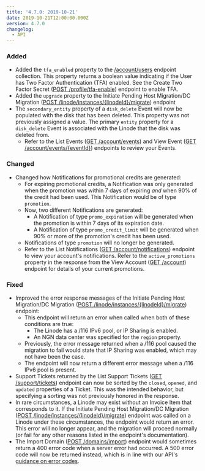 ```yaml
---
title: '4.7.0: 2019-10-21'
date: 2019-10-21T12:00:00.000Z
version: 4.7.0
changelog:
  - API
---
```

### Added

* Added the `tfa_enabled` property to the [/account/users](https://www.linode.com/docs/api/account/) endpoint collection. This property returns a boolean value indicating if the User has Two Factor Authentication (TFA) enabled. See the Create Two Factor Secret ([POST /profile/tfa-enable](https://www.linode.com/docs/api/profile/)) endpoint to enable TFA.
* Added the `upgrade` property to the Initiate Pending Host Migration/DC Migration ([POST /linode/instances/{linodeId}/migrate](https://www.linode.com/docs/api/linode-instances/)) endpoint
* The `secondary_entity` property of a `disk_delete` Event will now be populated with the disk that has been deleted. This property was not previously assigned a value. The primary `entity` property for a `disk_delete` Event is associated with the Linode that the disk was deleted from.
  * Refer to the List Events ([GET /account/events](https://www.linode.com/docs/api/account/)) and View Event ([GET /account/events/{eventId}](https://www.linode.com/docs/api/account/)) endpoints to review your Events.

### Changed

* Changed how Notifications for promotional credits are generated:
  * For expiring promotional credits, a Notification was only generated when the promotion was within 7 days of expiring _and_ when 90% of the credit had been used. This Notification would be of type `promotion`.
  * Now, two different Notifications are generated:
    * A Notification of type `promo_expiration` will be generated when the promotion is within 7 days of its expiration date.
    * A Notification of type `promo_credit_limit` will be generated when 90% or more of the promotion's credit has been used.
  * Notifications of type `promotion` will no longer be generated.
  * Refer to the List Notifications ([GET /account/notifications](https://www.linode.com/docs/api/account/)) endpoint to view your account's notifications.  Refer to the `active_promotions` property in the response from the View Account ([GET /account](https://www.linode.com/docs/api/account/)) endpoint for details of your current promotions.

### Fixed

* Improved the error response messages of the Initiate Pending Host Migration/DC Migration ([POST /linode/instances/{linodeId}/migrate](https://www.linode.com/docs/api/linode-instances/)) endpoint:
  * This endpoint will return an error when called when both of these conditions are true:
    * The Linode has a /116 IPv6 pool, or IP Sharing is enabled.
    * An NGN data center was specified for the `region` property.
  * Previously, the error message returned when a /116 pool caused the migration to fail would state that IP Sharing was enabled, which may not have been the case.
  * The endpoint will now return a different error message when a /116 IPv6 pool is present.
* Support Tickets returned by the List Support Tickets ([GET /support/tickets](https://www.linode.com/docs/api/support/)) endpoint can now be sorted by the `closed`, `opened`, and `updated` properties of a Ticket. This was the intended behavior, but specifying a sorting was not previously honored in the response.
* In rare circumstances, a Linode may exist without an Invoice Item that corresponds to it. If the Initiate Pending Host Migration/DC Migration ([POST /linode/instances/{linodeId}/migrate](https://www.linode.com/docs/api/linode-instances/)) endpoint was called on a Linode under these circumstances, the endpoint would return an error. This error will no longer appear, and the migration will proceed normally (or fail for any other reasons listed in the endpoint's documentation).
* The Import Domain ([POST /domains/import](https://www.linode.com/docs/api/domains/)) endpoint would sometimes return a 400 error code when a server error had occurred. A 500 error code will now be returned instead, which is in line with our API's [guidance on error codes](https://developers.linode.com/api/v4/#errors).
